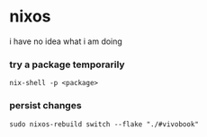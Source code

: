 # nixos
i have no idea what i am doing

### try a package temporarily
`nix-shell -p <package>`

### persist changes
`sudo nixos-rebuild switch --flake "./#vivobook"`